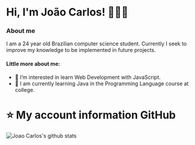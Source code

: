 # Hi, I'm João Carlos! 👨🏻‍💻
### About me
I am a 24 year old Brazilian computer science student. Currently I seek to improve my knowledge to be implemented in future projects.

#### Little more about me:
- 👀 I’m interested in learn Web Development with JavaScript.
- 🌱 I am currently learning Java in the Programming Language course at college.

<!---
joaocarlosjunior/joaocarlosjunior is a ✨ special ✨ repository because its `README.md` (this file) appears on your GitHub profile.
You can click the Preview link to take a look at your changes.
--->
# ⭐ My account information GitHub

![Joao Carlos's github stats](https://github-readme-stats.vercel.app/api?username=joaocarlosjunior&count_private=true&show_icons=true&title_color=fff&icon_color=9f9f9f&text_color=9f9f9f&bg_color=151515)

